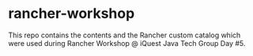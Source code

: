 # rancher-workshop
This repo contains the contents and the Rancher custom catalog which were used during Rancher Workshop @ iQuest Java Tech Group Day #5.

